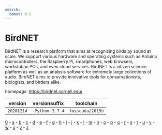 ```yaml
---
search:
  boost: 0.5
---
```

# BirdNET

BirdNET is a research platform that aims at recognizing birds by sound at scale. We support various hardware and operating systems such as Arduino microcontrollers, the Raspberry Pi,  smartphones, web browsers, workstation PCs, and even cloud services. BirdNET is a citizen science  platform as well as an analysis software for extremely large collections of audio. BirdNET aims to provide innovative tools for conservationists, biologists, and birders alike.

*homepage*: <https://birdnet.cornell.edu/>

version | versionsuffix | toolchain
--------|---------------|----------
``20201214`` | ``-Python-3.7.4`` | ``fosscuda/2019b``

[0](../0/index.md) - [a](../a/index.md) - [b](../b/index.md) - [c](../c/index.md) - [d](../d/index.md) - [e](../e/index.md) - [f](../f/index.md) - [g](../g/index.md) - [h](../h/index.md) - [i](../i/index.md) - [j](../j/index.md) - [k](../k/index.md) - [l](../l/index.md) - [m](../m/index.md) - [n](../n/index.md) - [o](../o/index.md) - [p](../p/index.md) - [q](../q/index.md) - [r](../r/index.md) - [s](../s/index.md) - [t](../t/index.md) - [u](../u/index.md) - [v](../v/index.md) - [w](../w/index.md) - [x](../x/index.md) - [y](../y/index.md) - [z](../z/index.md)

